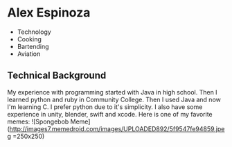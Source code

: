 # Alex Espinoza
  * Technology
  * Cooking
  * Bartending
  * Aviation
## Technical Background
My experience with programming started with Java in high school. Then I learned python and ruby in Community College. Then I used Java and now I'm learning C. I prefer python due to it's simplicity. I also have some experience in unity, blender, swift and xcode.
Here is one of my favorite memes:
![Spongebob Meme](http://images7.memedroid.com/images/UPLOADED892/5f9547fe94859.jpeg =250x250)
